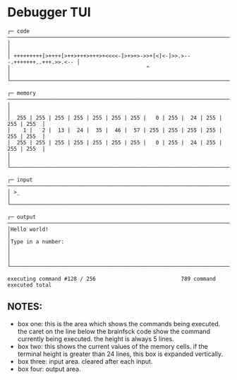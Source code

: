 # Debugger TUI

```
┌─ code ────────────────────────────────────────────────────────────────────────┐
│                                                                               │
│ +++++++++[>++++[>++>+++>+++>+<<<<-]>+>+>->>+[<]<-]>>.>---.+++++++..+++.>>.<-- │
│                                           ^                                   │
└───────────────────────────────────────────────────────────────────────────────┘

┌─ memory ──────────────────────────────────────────────────────────────────────┐
│                                                                               │
│  255 | 255 | 255 | 255 | 255 | 255 | 255 |   0 | 255 |  24 | 255 | 255 | 255  │
│    1 |   2 |  13 |  24 |  35 |  46 |  57 | 255 | 255 | 255 | 255 | 255 | 255  │
│  255 | 255 | 255 | 255 | 255 | 255 | 255 |   0 | 255 |  24 | 255 | 255 | 255  │
│                                                                               │
└───────────────────────────────────────────────────────────────────────────────┘

┌─ input ───────────────────────────────────────────────────────────────────────┐
│ >_                                                                            │
└───────────────────────────────────────────────────────────────────────────────┘

┌─ output ──────────────────────────────────────────────────────────────────────┐
│Hello world!                                                                   │
│Type in a number:                                                              │
│                                                                               │
└───────────────────────────────────────────────────────────────────────────────┘

executing command #128 / 256                           789 command executed total
```

## NOTES:

- box one: this is the area which shows the commands being executed.
  the caret on the line below the brainfsck code show the command currently
  being executed. the height is always 5 lines.
- box two: this shows the current values of the memory cells. if the terminal
  height is greater than 24 lines, this box is expanded vertically.
- box three: input area. cleared after each input.
- box four: output area.
